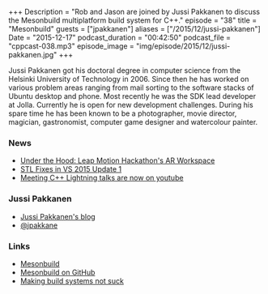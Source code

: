 +++
Description = "Rob and Jason are joined by Jussi Pakkanen to discuss the Mesonbuild multiplatform build system for C++."
episode = "38"
title = "Mesonbuild"
guests = ["jpakkanen"]
aliases = ["/2015/12/jussi-pakkanen"]
Date = "2015-12-17"
podcast_duration = "00:42:50"
podcast_file = "cppcast-038.mp3"
episode_image = "img/episode/2015/12/jussi-pakkanen.jpg"
+++

Jussi Pakkanen got his doctoral degree in computer science from the Helsinki University of Technology in 2006. Since then he has worked on various problem areas ranging from mail sorting to the software stacks of Ubuntu desktop and phone. Most recently he was the SDK lead developer at Jolla. Currently he is open for new development challenges. During his spare time he has been known to be a photographer, movie director, magician, gastronomist, computer game designer and watercolour painter.

### News ###

 - [Under the Hood: Leap Motion Hackathon's AR Workspace](http://blog.leapmotion.com/hood-leap-motion-hackathons-augmented-reality-workspace/)
 - [STL Fixes in VS 2015 Update 1](http://blogs.msdn.com/b/vcblog/archive/2015/12/07/stl-fixes-in-vs-2015-update-1.aspx)
 - [Meeting C++ Lightning talks are now on youtube](http://meetingcpp.com/index.php/newsreader/items/meeting-c-2015-all-lightning-talks-are-now-online-at-youtube.html)
 
### Jussi Pakkanen ###

 - [Jussi Pakkanen's blog](http://nibblestew.blogspot.com/)
 - [@jpakkane](https://twitter.com/jpakkane)

### Links ###

 - [Mesonbuild](http://mesonbuild.com/)
 - [Mesonbuild on GitHub](https://github.com/mesonbuild/meson)
 - [Making build systems not suck](https://www.youtube.com/watch?v=KPi0AuVpxLI)
